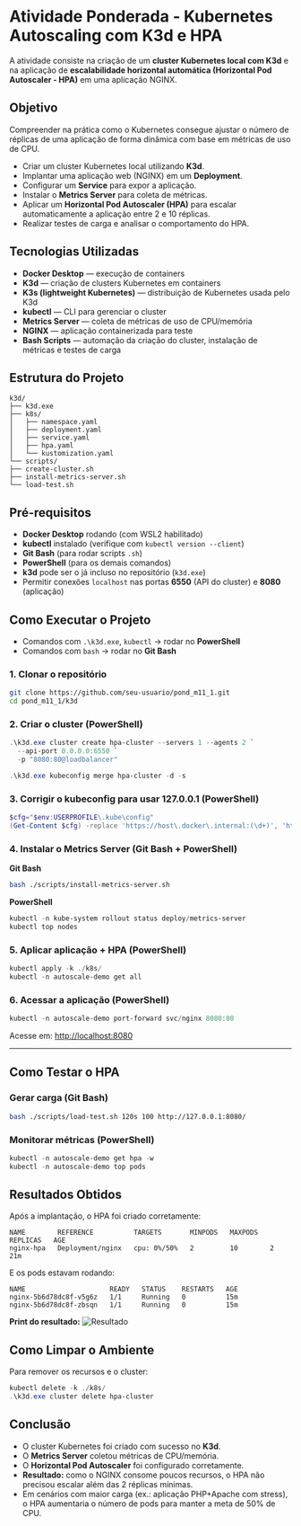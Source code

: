# Atividade Ponderada - Kubernetes Autoscaling com K3d e HPA

A atividade consiste na criação de um **cluster Kubernetes local com K3d** e na aplicação de **escalabilidade horizontal automática (Horizontal Pod Autoscaler - HPA)** em uma aplicação NGINX.  

## Objetivo
Compreender na prática como o Kubernetes consegue ajustar o número de réplicas de uma aplicação de forma dinâmica com base em métricas de uso de CPU.

- Criar um cluster Kubernetes local utilizando **K3d**.  
- Implantar uma aplicação web (NGINX) em um **Deployment**.  
- Configurar um **Service** para expor a aplicação.  
- Instalar o **Metrics Server** para coleta de métricas.  
- Aplicar um **Horizontal Pod Autoscaler (HPA)** para escalar automaticamente a aplicação entre 2 e 10 réplicas.  
- Realizar testes de carga e analisar o comportamento do HPA.  

## Tecnologias Utilizadas
- **Docker Desktop** — execução de containers  
- **K3d** — criação de clusters Kubernetes em containers  
- **K3s (lightweight Kubernetes)** — distribuição de Kubernetes usada pelo K3d  
- **kubectl** — CLI para gerenciar o cluster  
- **Metrics Server** — coleta de métricas de uso de CPU/memória  
- **NGINX** — aplicação containerizada para teste  
- **Bash Scripts** — automação da criação do cluster, instalação de métricas e testes de carga  

## Estrutura do Projeto
```
k3d/
├── k3d.exe
├── k8s/
│   ├── namespace.yaml
│   ├── deployment.yaml
│   ├── service.yaml
│   ├── hpa.yaml
│   └── kustomization.yaml
└── scripts/
├── create-cluster.sh
├── install-metrics-server.sh
└── load-test.sh

````

## Pré-requisitos
- **Docker Desktop** rodando (com WSL2 habilitado)  
- **kubectl** instalado (verifique com `kubectl version --client`)  
- **Git Bash** (para rodar scripts `.sh`)  
- **PowerShell** (para os demais comandos)  
- **k3d** pode ser o já incluso no repositório (`k3d.exe`)  
- Permitir conexões `localhost` nas portas **6550** (API do cluster) e **8080** (aplicação)  

## Como Executar o Projeto
- Comandos com `.\k3d.exe`, `kubectl` → rodar no **PowerShell**  
- Comandos com `bash` → rodar no **Git Bash**

### 1. Clonar o repositório
```bash
git clone https://github.com/seu-usuario/pond_m11_1.git
cd pond_m11_1/k3d
````

### 2. Criar o cluster (PowerShell)

```powershell
.\k3d.exe cluster create hpa-cluster --servers 1 --agents 2 `
  --api-port 0.0.0.0:6550 `
  -p "8080:80@loadbalancer"

.\k3d.exe kubeconfig merge hpa-cluster -d -s
```

### 3. Corrigir o kubeconfig para usar 127.0.0.1 (PowerShell)

```powershell
$cfg="$env:USERPROFILE\.kube\config"
(Get-Content $cfg) -replace 'https://host\.docker\.internal:(\d+)', 'https://127.0.0.1:$1' | Set-Content $cfg
```

### 4. Instalar o Metrics Server (Git Bash + PowerShell)

**Git Bash**

```bash
bash ./scripts/install-metrics-server.sh
```

**PowerShell**

```powershell
kubectl -n kube-system rollout status deploy/metrics-server
kubectl top nodes
```

### 5. Aplicar aplicação + HPA (PowerShell)

```powershell
kubectl apply -k ./k8s/
kubectl -n autoscale-demo get all
```

### 6. Acessar a aplicação (PowerShell)

```powershell
kubectl -n autoscale-demo port-forward svc/nginx 8080:80
```

Acesse em: [http://localhost:8080](http://localhost:8080)

---

## Como Testar o HPA

### Gerar carga (Git Bash)

```bash
bash ./scripts/load-test.sh 120s 100 http://127.0.0.1:8080/
```

### Monitorar métricas (PowerShell)

```powershell
kubectl -n autoscale-demo get hpa -w
kubectl -n autoscale-demo top pods
```

## Resultados Obtidos

Após a implantação, o HPA foi criado corretamente:

```text
NAME        REFERENCE          TARGETS       MINPODS   MAXPODS   REPLICAS   AGE
nginx-hpa   Deployment/nginx   cpu: 0%/50%   2         10        2          21m
```

E os pods estavam rodando:

```text
NAME                     READY   STATUS    RESTARTS   AGE
nginx-5b6d78dc8f-v5g6z   1/1     Running   0          15m
nginx-5b6d78dc8f-zbsqn   1/1     Running   0          15m
```

**Print do resultado:**
![Resultado](print.png)

## Como Limpar o Ambiente

Para remover os recursos e o cluster:

```powershell
kubectl delete -k ./k8s/
.\k3d.exe cluster delete hpa-cluster
```

## Conclusão

* O cluster Kubernetes foi criado com sucesso no **K3d**.
* O **Metrics Server** coletou métricas de CPU/memória.
* O **Horizontal Pod Autoscaler** foi configurado corretamente.
* **Resultado:** como o NGINX consome poucos recursos, o HPA não precisou escalar além das 2 réplicas mínimas.
* Em cenários com maior carga (ex.: aplicação PHP+Apache com stress), o HPA aumentaria o número de pods para manter a meta de 50% de CPU.


